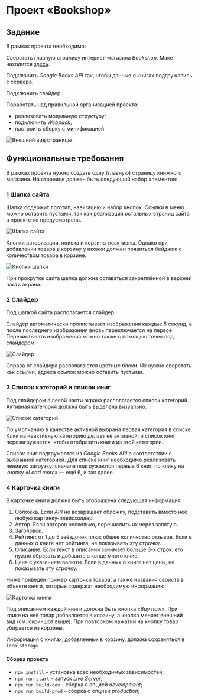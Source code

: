 # Проект «Bookshop»

## Задание

В рамках проекта необходимо:

Сверстать главную страницу интернет-магазина _Bookshop_. Макет находится [здесь](https://www.figma.com/file/8XxPADjILtnlah4yWI0CLb/bookshop?node-id=0-1&t=VLnWf0LqfoXeT0aN-0).

Подключить _Google Books API_ так, чтобы данные о книгах подгружались с сервера.

Подключить слайдер.

Поработать над правильной организацией проекта:

- реализовать модульную структуру;
- подключить _Webpack_;
- настроить сборку с минификацией.

![Внешний вид страницы](https://lms.skillfactory.ru/assets/courseware/v1/e2277d824e06aaa78293a0d3aee559a4/asset-v1:Skillfactory+FR+2020+type@asset+block/FRPRO_25.1_1_1.png)

## Функциональные требования

В рамках проекта нужно создать одну (главную) страницу книжного магазина. На странице должен быть следующий набор элементов:

### 1 Шапка сайта

Шапка содержит логотип, навигацию и набор кнопок. Ссылки в меню можно оставить пустыми, так как реализация остальных страниц сайта в проекте не предусмотрена.

![Шапка сайта](https://lms.skillfactory.ru/assets/courseware/v1/9a47019919c1f620311d2d4ea5fc104c/asset-v1:Skillfactory+FR+2020+type@asset+block/FRPRO_25.1_1_5.png)

Кнопки авторизации, поиска и корзины неактивны. Однако при добавлении товара в корзину у иконки должен появиться бейджик с количеством товара в корзине.

![Кнопки шапки](https://lms.skillfactory.ru/assets/courseware/v1/c759d1c8521a89061a767788eaaf60a3/asset-v1:Skillfactory+FR+2020+type@asset+block/FRPRO_25.1_1_2.png)

При прокрутке сайта шапка должна оставаться закреплённой в верхней части экрана.

### 2 Слайдер

Под шапкой сайта располагается слайдер.

Слайдер автоматически пролистывает изображения каждые 5 секунд, а после последнего изображения вновь переключается на первое. Перелистывать изображения можно также с помощью точек под слайдером.

![Слайдер](https://lms.skillfactory.ru/assets/courseware/v1/c4393b5b029f8c0636a1ab390368a349/asset-v1:Skillfactory+FR+2020+type@asset+block/FRPRO_25.1_1_3.png)

Справа от слайдера располагаются цветные блоки. Их нужно сверстать как ссылки, адреса ссылок можно оставить пустыми.

### 3 Список категорий и список книг

Под слайдером в левой части экрана располагается список категорий. Активная категория должна быть выделена визуально.

![Список категорий](https://lms.skillfactory.ru/assets/courseware/v1/01acd092e1aa8e112288290b24e1cb7e/asset-v1:Skillfactory+FR+2020+type@asset+block/FRPRO_25.1_1_4.png)

По умолчанию в качестве активной выбрана первая категория в списке. Клик на неактивную категорию делает её активной, и список книг перезагружается, чтобы отобразить книги из этой категории.

Список книг подгружается из _Google Books API_ в соответствии с выбранной категорией. Для списка книг необходимо реализовать ленивую загрузку: сначала подгружаются первые 6 книг, по клику на кнопку «_Load more_» — ещё 6, и так далее.

### 4 Карточка книги

В карточке книги должна быть отображена следующая информация:

1. Обложка. Если _API_ не возвращает обложку, подставить вместо неё любую картинку-плейсхолдер.
2. Автор. Если авторов несколько, перечислить их через запятую.
3. Заголовок.
4. Рейтинг: от 1 до 5 звёздочек плюс общее количество отзывов. Если в данных о книге нет рейтинга, не показывать эту строчку.
5. Описание. Если текст в описании занимает больше 3-х строк, его нужно обрезать и добавить в конце многоточие.
6. Цена с указанием валюты. Если в данных о книге нет цены, не показывать эту строчку.

Ниже приведён пример карточки товара, а также названия свойств в объекте книги, которые содержат необходимую информацию:

![Карточка книги](https://lms.skillfactory.ru/assets/courseware/v1/4f725e835806136658f71abc0d7c5517/asset-v1:Skillfactory+FR+2020+type@asset+block/FRPRO_25.1_1_6.png)

Под описанием каждой книги должна быть кнопка «_Buy now_». При клике на неё товар добавляется в корзину, а кнопка меняет внешний вид (см. скриншот выше). При повторном нажатии на кнопку товар убирается из корзины.

Информация о книгах, добавленных в корзину, должна сохраняться в `localStorage`.

#### Сборка проекта

- `npm install` – установка всех необходимых зависимостей;
- `npm run start` – запуск _Live Server_;
- `npm run build-dev` – сборка с опцией _development_;
- `npm run build-prod` – сборка с опцией _production_;
